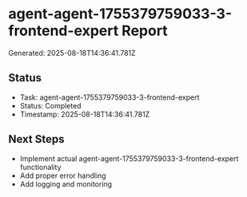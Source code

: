 # agent-agent-1755379759033-3-frontend-expert Report

Generated: 2025-08-18T14:36:41.781Z

## Status
- Task: agent-agent-1755379759033-3-frontend-expert
- Status: Completed
- Timestamp: 2025-08-18T14:36:41.781Z

## Next Steps
- Implement actual agent-agent-1755379759033-3-frontend-expert functionality
- Add proper error handling
- Add logging and monitoring
